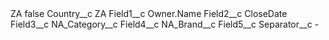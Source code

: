 <?xml version="1.0" encoding="UTF-8"?>
<CustomMetadata xmlns="http://soap.sforce.com/2006/04/metadata" xmlns:xsi="http://www.w3.org/2001/XMLSchema-instance" xmlns:xsd="http://www.w3.org/2001/XMLSchema">
    <label>ZA</label>
    <protected>false</protected>
    <values>
        <field>Country__c</field>
        <value xsi:type="xsd:string">ZA</value>
    </values>
    <values>
        <field>Field1__c</field>
        <value xsi:type="xsd:string">Owner.Name</value>
    </values>
    <values>
        <field>Field2__c</field>
        <value xsi:type="xsd:string">CloseDate</value>
    </values>
    <values>
        <field>Field3__c</field>
        <value xsi:type="xsd:string">NA_Category__c</value>
    </values>
    <values>
        <field>Field4__c</field>
        <value xsi:type="xsd:string">NA_Brand__c</value>
    </values>
    <values>
        <field>Field5__c</field>
        <value xsi:nil="true"/>
    </values>
    <values>
        <field>Separator__c</field>
        <value xsi:type="xsd:string">-</value>
    </values>
</CustomMetadata>
